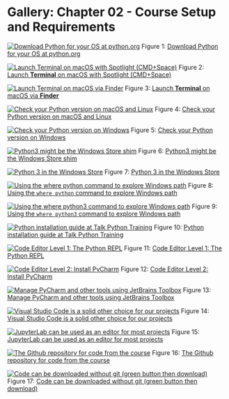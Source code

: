 # Gallery: Chapter 02 - Course Setup and Requirements

[![Download Python for your OS at python.org](figures/0201-download_python.png)](figures/0201-download_python.png)
Figure 1: [Download Python for your OS at python.org](figures/0201-download_python.png)


[![Launch **Terminal** on macOS with Spotlight (CMD+Space)](figures/0201-terminal.jpg)](figures/0201-terminal.jpg)
Figure 2: [Launch **Terminal** on macOS with Spotlight (CMD+Space)](figures/0201-terminal.jpg)


[![Launch **Terminal** on macOS via **Finder**](figures/0201-terminal_2.png)](figures/0201-terminal_2.png)
Figure 3: [Launch **Terminal** on macOS via **Finder**](figures/0201-terminal_2.png)


[![Check your Python version on macOS and Linux](figures/0201-python_version.png)](figures/0201-python_version.png)
Figure 4: [Check your Python version on macOS and Linux](figures/0201-python_version.png)


[![Check your Python version on Windows](figures/0202-terminal.png)](figures/0202-terminal.png)
Figure 5: [Check your Python version on Windows](figures/0202-terminal.png)


[![Python3 might be the Windows Store shim](figures/0202-python3.png)](figures/0202-python3.png)
Figure 6: [Python3 might be the Windows Store shim](figures/0202-python3.png)


[![Python 3 in the Windows Store](figures/0202-windows_store.png)](figures/0202-windows_store.png)
Figure 7: [Python 3 in the Windows Store](figures/0202-windows_store.png)


[![Using the `where python` command to explore Windows path](figures/0202-where_python.png)](figures/0202-where_python.png)
Figure 8: [Using the `where python` command to explore Windows path](figures/0202-where_python.png)


[![Using the `where python3` command to explore Windows path](figures/0202-where_python3.png)](figures/0202-where_python3.png)
Figure 9: [Using the `where python3` command to explore Windows path](figures/0202-where_python3.png)


[![Python installation guide at Talk Python Training](figures/0203-install-python.png)](figures/0203-install-python.png)
Figure 10: [Python installation guide at Talk Python Training](figures/0203-install-python.png)


[![Code Editor Level 1: The Python REPL](figures/0204-code_editor_level_1.png)](figures/0204-code_editor_level_1.png)
Figure 11: [Code Editor Level 1: The Python REPL](figures/0204-code_editor_level_1.png)


[![Code Editor Level 2: Install PyCharm](figures/0204-code_editor_level_2.png)](figures/0204-code_editor_level_2.png)
Figure 12: [Code Editor Level 2: Install PyCharm](figures/0204-code_editor_level_2.png)


[![Manage PyCharm and other tools using JetBrains Toolbox](figures/0204-jetbrains_toolbox.png)](figures/0204-jetbrains_toolbox.png)
Figure 13: [Manage PyCharm and other tools using JetBrains Toolbox](figures/0204-jetbrains_toolbox.png)


[![Visual Studio Code is a solid other choice for our projects](figures/0204-vscode.png)](figures/0204-vscode.png)
Figure 14: [Visual Studio Code is a solid other choice for our projects](figures/0204-vscode.png)


[![JupyterLab can be used as an editor for most projects](figures/0204-jupyter_notebook.png)](figures/0204-jupyter_notebook.png)
Figure 15: [JupyterLab can be used as an editor for most projects](figures/0204-jupyter_notebook.png)


[![The Github repository for code from the course](figures/0205-github_repo.png)](figures/0205-github_repo.png)
Figure 16: [The Github repository for code from the course](figures/0205-github_repo.png)


[![Code can be downloaded without git (green button then download)](figures/0205-download_repo.png)](figures/0205-download_repo.png)
Figure 17: [Code can be downloaded without git (green button then download)](figures/0205-download_repo.png)



